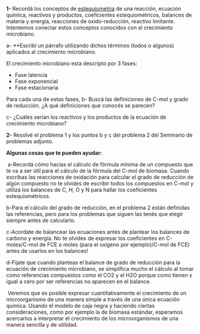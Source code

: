 **1-** Recordá los conceptos de [estequiometria](https://educacion.quimica.unlp.edu.ar/mod/resource/view.php?id=104824 "EStequiometria") de una reacción, ecuación química, reactivos y productos, coeficientes estequiométricos, balances de materia y energía, reacciones de oxido-reducción, reactivo limitante. Intentemos conectar estos conceptos conocidos con el crecimiento microbiano. 

a- **Escribí un párrafo utilizando dichos términos (todos o algunos) aplicados al crecimiento microbiano. 

El crecimiento microbiano esta descripto por 3 fases:
- Fase latencia
- Fase exponencial
- Fase estacionaria

Para cada una de estas fases,
b- Buscá las definiciones de C-mol y grado de reducción. ¿A qué definiciones que conocés se parecen? 

c- ¿Cuáles serían los reactivos y los productos de la ecuación de crecimiento microbiano?

**2-** Resolvé el problema 1 y los puntos b y c del problema 2 del Seminario de problemas adjunto.

**Algunas cosas que te pueden ayudar:**  

 a-Recordá cómo hacías el cálculo de fórmula mínima de un compuesto que te va a ser útil para el cálculo de la fórmula del C-mol de biomasa. Cuando escribas las reacciones de oxidación para calcular el grado de reducción de algún compuesto no te olvides de escribir todos los compuestos en C-mol y utilizá los balances de C, H, O y N para hallar los coeficientes estequiométricos.

b-Para el cálculo del grado de reducción, en el problema 2 están definidas las referencias, pero para los problemas que siguen las tenés que elegir siempre antes de calcularlo.

c-Acordate de balancear las ecuaciones antes de plantear los balances de carbono y energía. No te olvides de expresar los coeficientes en C-moles/C-mol de FCE o moles (para el oxígeno por ejemplo)/C-mol de FCE) antes de usarlos en los balances!

d-Fijate que cuando planteas el balance de grado de reducción para la ecuación de crecimiento microbiano, se simplifica mucho el cálculo al tomar como referencias compuestos como el CO2 y el H2O porque como tienen γ igual a cero por ser referencias no aparecen en el balance.

 Veremos que es posible expresar cuantitativamente el crecimiento de un microorganismo de una manera simple a través de una única ecuación química. Usando el modelo de caja negra y haciendo ciertas consideraciones, como por ejemplo la de biomasa estándar, esperamos acercarlos a interpretar el crecimiento de los microorganismos de una manera sencilla y de utilidad.